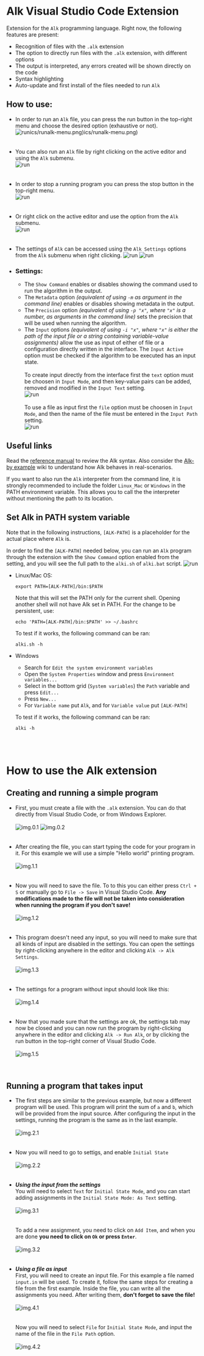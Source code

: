 # Alk Visual Studio Code Extension

Extension for the `Alk` programming language. Right now, the following features are present:
  * Recognition of files with the `.alk` extension
  * The option to directly run files with the `.alk` extension, with different options
  * The output is interpreted, any errors created will be shown directly on the code
  * Syntax highlighting
  * Auto-update and first install of the files needed to run `Alk`

## How to use:
  * In order to run an `Alk` file, you can press the run button in the top-right menu and choose the desired option (exhaustive or not).</br>
  ![run](/media/pics/runalk-menu.png)ics/runalk-menu.png)ics/runalk-menu.png)
  </br></br></br>
  * You can also run an `Alk` file by right clicking on the active editor and using the `Alk` submenu.<br>
  ![run](/media/pics/runalk-click.png)
  </br></br></br>
  * In order to stop a running program you can press the stop button in the top-right menu.<br>
  ![run](/media/pics/stop.png)
  </br></br></br>
  * Or right click on the active editor and use the option from the `Alk` submenu.<br>
  ![run](/media/pics/stop-click.png)
  </br></br></br>
  * The settings of `Alk` can be accessed using the `Alk Settings` options from the `Alk` submenu when right clicking.
  ![run](/media/pics/settings-click.png)
  ![run](/media/pics/alk-settings.png)
  * ### Settings: 
    * The `Show Command` enables or disables showing the command used to run the algorithm in the output.
    * The `Metadata` option <em>(equivalent of using `-m` as argument in the command line)</em> enables or disables showing metadata in the output.
    * The `Precision` option <em>(equivalent of using `-p "x"`, where `"x"` is a number, as arguments in the command line)</em> sets the precision that will be used when running the algorithm.
    * The `Input` options <em>(equivalent of using `-i "x"`, where `"x"` is either the path of the input file or a string containing variable-value assignments)</em> allow the use as input of either of file or a configuration directly written in the interface. The `Input Active` option must be checked if the algorithm to be executed has an input state.
  </br></br> To create input directly from the interface first the `text` option must be choosen in `Input Mode`, and then key-value pairs can be added, removed and modified in the `Input Text` setting.</br>
  ![run](/media/pics/input-act.png)
  </br></br>    To use a file as input first the `file` option must be choosen in `Input Mode`, and then the name of the file must be entered in the `Input Path` setting.</br>
  ![run](/media/pics/input-file.png)

  ## Useful links
  Read the [reference manual](https://github.com/alk-language/java-semantics/wiki/Reference-Manual) to review the Alk syntax.
  Also consider the [Alk-by example](https://github.com/alk-language/java-semantics/wiki/Alk-by-examples) wiki to understand how Alk behaves in real-scenarios.

  If you want to also run the `Alk` interpreter from the command line, it is strongly recommended to include the folder `Linux_Mac` or `Windows` in the PATH environment variable. 
  This allows you to call the the interpreter without mentioning the path to its location.
  
  ## Set Alk in PATH system variable
  Note that in the following instructions, ```[ALK-PATH]``` is a placeholder for the actual place where `Alk` is.

  In order to find the ```[ALK-PATH]``` needed below, you can run an `Alk` program through the extension with the `Show Command` option enabled from the setting, and you will see the full path to the `alki.sh` of `alki.bat` script.
  ![run](/media/pics/alk-line.png)
* Linux/Mac OS:
  ```
  export PATH=[ALK-PATH]/bin:$PATH
  ```
  Note that this will set the PATH only for the current shell. Opening another shell will not have Alk set in PATH. For the change to be persistent, use:
  ```
  echo 'PATH=[ALK-PATH]/bin:$PATH' >> ~/.bashrc
  ```
  To test if it works, the following command can be ran:
  ```
  alki.sh -h
  ```
* Windows
  * Search for ```Edit the system environment variables```
  * Open the ```System Properties``` window and press ```Environment variables...```
  * Select in the bottom grid (```System variables```) the ```Path``` variable and press ```Edit...```
  * Press ```New...```
  * For `Variable name` put `Alk`, and for `Variable value` put ```[ALK-PATH]```
  
  To test if it works, the following command can be ran:
  ```
  alki -h
  ```
<br><br>
# How to use the Alk extension

## Creating and running a simple program

*  First, you must create a file with the `.alk` extension. You can do that directly from Visual Studio Code, or from Windows Explorer.
<br><br>
![img.0.1](media/pics/0.1.png)
![img.0.2](media/pics/0.2.png)
<br><br><br>
*  After creating the file, you can start typing the code for your program in it. For this example we will use a simple "Hello world" printing program.
<br><br>
![img.1.1](media/pics/1.1.png)
<br><br><br>
*  Now you will need to save the file. To to this you can either press `Ctrl + S` or manually go to `File -> Save` in Visual Studio Code. <strong> Any modifications made to the file will not be taken into consideration when running the program if you don't save! </strong>
<br><br>
![img.1.2](media/pics/1.2.png)
<br><br><br>
*  This program doesn't need any input, so you will need to make sure that all kinds of input are disabled in the settings. You can open the settings by right-clicking anywhere in the editor and clicking `Alk -> Alk Settings`. 
<br><br>
![img.1.3](media/pics/1.3.png)
<br><br><br>
*  The settings for a program without input should look like this:
<br><br>
![img.1.4](media/pics/1.4.png)
<br><br><br>
*  Now that you made sure that the settings are ok, the settings tab may now be closed and you can now run the program by right-clicking anywhere in the editor and clicking `Alk -> Run Alk`, or by clicking the run button in the top-right corner of Visual Studio Code.
<br><br>
![img.1.5](media/pics/1.5.png)
<br><br><br>

## Running a program that takes input
*  The first steps are similar to the previous example, but now a different program will be used. This program will print the sum of `a` and `b`, which will be provided from the input source. After configuring the input in the settings, running the program is the same as in the last example.
<br><br>
![img.2.1](media/pics/2.1.png)
<br><br><br>
*  Now you will need to go to settigs, and enable `Initial State`
<br><br>
![img.2.2](media/pics/2.2.png)
<br><br><br>
*  <em><strong>Using the input from the settings</strong></em><br>
   You will need to select `Text` for `Initial State Mode`, and you can start adding assignments in the `Initial State Mode: As Text` setting.
<br><br>
![img.3.1](media/pics/3.1.png)
<br><br><br>
   To add a new assignment, you need to click on `Add Item`, and when you are done <strong> you need to click on `Ok` or press `Enter`</strong>.
<br><br>
![img.3.2](media/pics/3.2.png)
<br><br><br>
*  <em><strong>Using a file as input</strong></em><br>
   First, you will need to create an input file. For this example a file named `input.in` will be used. To create it, follow the same steps for creating a file from the first example. Inside the file, you can write all the assignments you need. After writing them, <strong> don't forget to save the file! </strong>
<br><br>
![img.4.1](media/pics/4.1.png)
<br><br><br>
   Now you will need to select `File` for `Initial State Mode`, and input the name of the file in the `File Path` option.
<br><br>
![img.4.2](media/pics/4.2.png)
<br><br><br>
